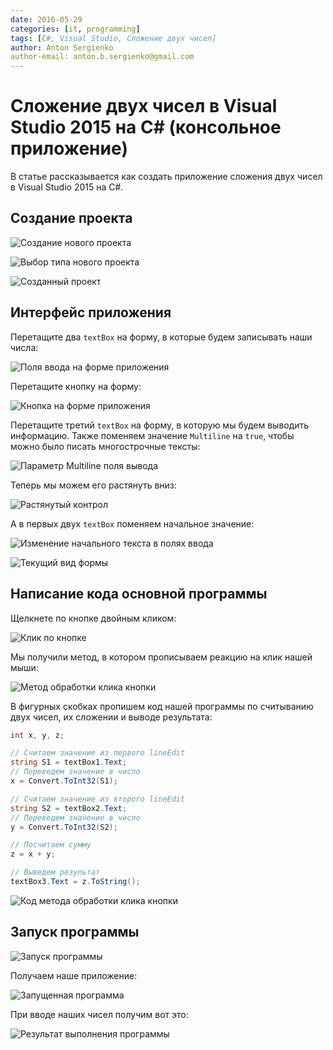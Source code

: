 ```yaml
---
date: 2016-05-29
categories: [it, programming]
tags: [C#, Visual Studio, Сложение двух чисел]
author: Anton Sergienko
author-email: anton.b.sergienko@gmail.com
---
```


# Сложение двух чисел в Visual Studio 2015 на C# (консольное приложение)

В статье рассказывается как создать приложение сложения двух чисел в Visual Studio 2015 на C#.

## Создание проекта

![Создание нового проекта](img/new-project_01.png)

![Выбор типа нового проекта](img/new-project_02.png)

![Созданный проект](img/new-project_03.png)

## Интерфейс приложения

Перетащите два `textBox` на форму, в которые будем записывать наши числа:

![Поля ввода на форме приложения](img/controls_01.png)

Перетащите кнопку на форму:

![Кнопка на форме приложения](img/controls_02.png)

Перетащите третий `textBox` на форму, в которую мы будем выводить информацию. Также поменяем значение `Multiline` на `true`, чтобы можно было писать многострочные тексты:

![Параметр Multiline поля вывода](img/controls_03.png)

Теперь мы можем его растянуть вниз:

![Растянутый контрол](img/controls_04.png)

А в первых двух `textBox` поменяем начальное значение:

![Изменение начального текста в полях ввода](img/controls_05.png)

![Текущий вид формы](img/controls_06.png)

## Написание кода основной программы

Щелкнете по кнопке двойным кликом:

![Клик по кнопке](img/button_01.png)

Мы получили метод, в котором прописываем реакцию на клик нашей мыши:

![Метод обработки клика кнопки](img/button_02.png)

В фигурных скобках пропишем код нашей программы по считыванию двух чисел, их сложении и выводе результата:

```cs
int x, y, z;

// Считаем значение из первого lineEdit
string S1 = textBox1.Text;
// Переведем значение в число
x = Convert.ToInt32(S1);

// Считаем значение из второго lineEdit
string S2 = textBox2.Text;
// Переведем значение в число
y = Convert.ToInt32(S2);

// Посчитаем сумму
z = x + y;

// Выведем результат
textBox3.Text = z.ToString();
```

![Код метода обработки клика кнопки](img/code.png)

## Запуск программы

![Запуск программы](img/run.png)

Получаем наше приложение:

![Запущенная программа](img/result_01.png)

При вводе наших чисел получим вот это:

![Результат выполнения программы](img/result_02.png)
